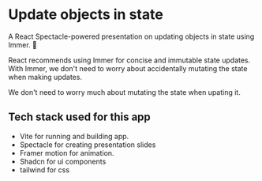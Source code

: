 # Update objects in state

A React Spectacle-powered presentation on updating objects in state using Immer. 🚀

React recommends using Immer for concise and immutable state updates. With Immer, we don't need to worry about accidentally mutating the state when making updates.

We don't need to worry much about mutating the state when upating it.

## Tech stack used for this app

- Vite for running and building app.
- Spectacle for creating presentation slides
- Framer motion for animation.
- Shadcn for ui components
- tailwind for css
